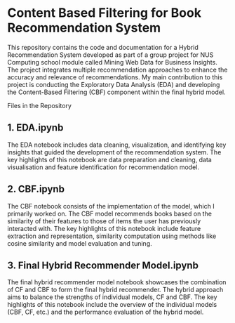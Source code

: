 # Content Based Filtering for Book Recommendation System

This repository contains the code and documentation for a Hybrid Recommendation System developed as part of a group project for NUS Computing school module called Mining Web Data for Business Insights. The project integrates multiple recommendation approaches to enhance the accuracy and relevance of recommendations. My main contribution to this project is conducting the Exploratory Data Analysis (EDA) and developing the Content-Based Filtering (CBF) component within the final hybrid model.

Files in the Repository

## 1. EDA.ipynb
The EDA notebook includes data cleaning, visualization, and identifying key insights that guided the development of the recommendation system. The key highlights of this notebook are data preparation and cleaning, data visualisation and feature identification for recommendation model. 

## 2. CBF.ipynb
The CBF notebook consists of the implementation of the model, which I primarily worked on. The CBF model recommends books based on the similarity of their features to those of items the user has previously interacted with. The key highlights of this notebook include feature extraction and representation, similarity computation using methods like cosine similarity
and model evaluation and tuning.

## 3. Final Hybrid Recommender Model.ipynb
The final hybrid recommender model notebook showcases the combination of CF and CBF to form the final hybrid recommender. The hybrid approach aims to balance the strengths of individual models, CF and CBF. The key highlights of this notebook include the overview of the individual models (CBF, CF, etc.) and the performance evaluation of the hybrid model.
